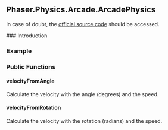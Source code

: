 ## Phaser.Physics.Arcade.ArcadePhysics

In case of doubt, the [official source code](https://github.com/photonstorm/phaser) should be accessed.

### Introduction

### Example

### Public Functions

#### velocityFromAngle
Calculate the velocity with the angle (degrees) and the speed.

#### velocityFromRotation
Calculate the velocity with the rotation (radians) and the speed.
